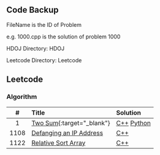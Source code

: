 ## Code Backup

FileName is the ID of Problem

e.g. 1000.cpp is the solution of problem 1000

HDOJ Directory: HDOJ

Leetcode Directory: Leetcode

## Leetcode

### Algorithm

| # | Title | Solution |
|:-:| :---- | :------- |
| 1 |[Two Sum](https://leetcode.com/problems/two-sum){:target="_blank"}|[C++](./Leetcode/1.cpp) [Python](./Leetcode/1.py)
|1108|[Defanging an IP Address](https://leetcode.com/problems/defanging-an-ip-address)|[C++](./Leetcode/1108.cpp)
|1122|[Relative Sort Array](https://leetcode.com/problems/relative-sort-array/)|[C++](./Leetcode/1122.cpp)

